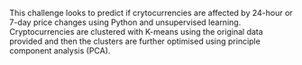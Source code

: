 This challenge looks to predict if crytocurrencies are affected by 24-hour or 7-day price changes using Python and unsupervised learning. Cryptocurrencies are clustered with K-means using the original data provided and then the clusters are further optimised using principle component analysis (PCA).
